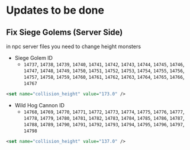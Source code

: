 # Updates to be done

## Fix Siege Golems (Server Side)

in npc server files you need to change height monsters

- Siege Golem ID
  - `14737`, `14738`, `14739`, `14740`, `14741`, `14742`, `14743`, `14744`, `14745`, `14746`, `14747`, `14748`, `14749`, `14750`, `14751`, `14752`, `14753`, `14754`, `14755`, `14756`, `14757`, `14758`, `14759`, `14760`, `14761`, `14762`, `14763`, `14764`, `14765`, `14766`, `14767`

```xml
<set name="collision_height" value="173.0" />
```

- Wild Hog Cannon ID
  - `14768`, `14769`, `14770`, `14771`, `14772`, `14773`, `14774`, `14775`, `14776`, `14777`, `14778`, `14779`, `14780`, `14781`, `14782`, `14783`, `14784`, `14785`, `14786`, `14787`, `14788`, `14789`, `14790`, `14791`, `14792`, `14793`, `14794`, `14795`, `14796`, `14797`, `14798`

```xml
<set name="collision_height" value="137.0" />
```
